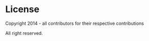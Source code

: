 # License

Copyright 2014 - all contributors for their respective contributions

All right reserved.